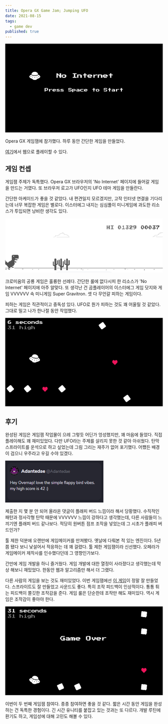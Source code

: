 ```yaml
---
title: Opera GX Game Jam; Jumping UFO
date: 2021-08-15
tags:
  - game dev
published: true
---
```




![메인 화면](./main.png)



Opera GX 게임잼에 참가했다. 하루 동안 간단한 게임을 만들었다.

[여기](https://gamejolt.com/games/jumpingufo/638575)에서 웹으로 플레이할 수 있다.



## 게임 컨셉

게임잼 주제가 독특했다. Opera GX 브라우저의 'No Internet' 페이지에 들어갈 게임을 만드는 거였다. 또 브라우저 로고가 UFO인지 UFO 테마 게임을 만들란다.

간단한 아케이드가 좋을 것 같았다. 내 편견일지 모르겠지만, 고작 인터넷 연결을 기다리는데 너무 복잡한 게임은 별로다. 이스터에그 내지는 심심풀이 미니게임에 과도한 리소스가 투입되면 낭비란 생각도 있다.



![공룡 게임](./dino.png)



크로미움의 공룡 게임은 훌륭한 선례다. 간단한 룰에 없다시피 한 리소스가 'No Internet' 페이지에 아주 알맞다. 또 생각난 건 곰플레이어의 이스터에그 게임 닷지와 게임 VVVVVV 속 미니게임 Super Gravitron. 셋 다 무언갈 피하는 게임이다.

피하는 게임은 직관적이고 중독성 있다. UFO로 뭔가 피하는 것도 꽤 어울릴 것 같았다. 그대로 밀고 나가 한나절 동안 작업했다.



![인게임 화면](./ingame.png)



## 후기

완성된 게임은 게임잼 작업물이 으레 그렇듯 어딘가 엉성했지만, 꽤 마음에 들었다. 직접 플레이해도 꽤 재미있었다. 다만 UFO라는 주제를 살리지 못한 것 같아 아쉬웠다. 탄막 스프라이트를 운석으로 하고 싶었는데 그림 그리는 재주가 없어 포기했다. 어쨌든 배경이 검으니 우주라고 우길 수야 있겠다.



![코멘트](./comment.png)



제출한 지 몇 분 안 되어 올라온 댓글이 플래피 버드 느낌이라 해서 당황했다. 수직적인 패턴과 정사각형 탄막 때문에 VVVVVV 느낌이 강하다고 생각했는데, 다른 사람들이 느끼기엔 플래피 버드 같나보다. 적당히 원버튼 점프 조작을 넣었는데 그 시초가 플래피 버드인가?

툴 제한 덕분에 오랜만에 게임메이커를 만져봤다. 옛날에 다뤄본 적 있는 엔진이다. 5년쯤 됐다 보니 낯설어서 적응하는 데 꽤 걸렸다. 툴 제한 게임잼이라 신선했다. 오페라가 게임메이커 제작사를 인수했다던데 그 영향인가보다.

간만에 게임 개발을 하니 즐거웠다. 게임 개발에 대한 열정이 사라졌다고 생각했는데 막상 해보니 재밌었다. 한동안 웹과 알고리즘만 해서 더 그랬다.

다른 사람의 게임을 보는 것도 재미있었다. 이번 게임잼에선 [이 게임](https://gamejolt.com/games/uddermayhem/637743)이 정말 잘 만들었다. 스프라이트도 잘 만들었고 사운드도 좋다. 특히 조작 피드백이 인상적이다. 통통 튀는 피드백이 쫄깃한 조작감을 준다. 게임 룰은 단순한데 조작만 해도 재미있다. 역시 게임은 조작감이 좋아야 한다.



![게임 오버](./over.png)



이번이 두 번째 게임잼 참여다. 종종 참여하면 좋을 것 같다. 짧은 시간 동안 게임을 완성하는 건 독특한 경험이다. 긴 시간 유니티를 붙잡고 있는 것과는 또 다르다. 개발 루틴에 환기도 하고, 게임성에 대해 고민도 해볼 수 있다.

